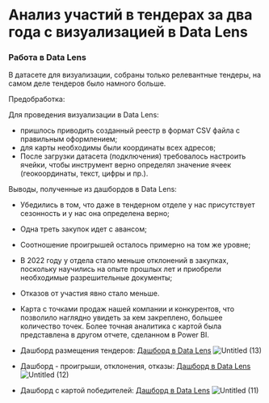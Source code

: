 # Анализ участий в тендерах за два года с визуализацией в Data Lens
### Работа в Data Lens

В датасете для визуализации, собраны только релевантные тендеры, на самом деле тендеров было намного больше.

Предобработка:

Для проведения визуализации в Data Lens: 

- пришлось приводить созданный реестр в формат CSV файла с правильным оформлением;
- для карты необходимы были координаты всех адресов;
- После загрузки датасета (подключения) требовалось настроить ячейки, чтобы инструмент верно определял значение ячеек (геокоординаты, текст, цифры и пр.).

Выводы, полученные из дашбордов в Data Lens:

- Убедились в том, что даже в тендерном отделе у нас присутствует сезонность и у нас она определена верно;
- Одна треть закупок идет с авансом;
- Соотношение проигрышей осталось примерно на том же уровне;
- В 2022 году у отдела стало меньше отклонений в закупках, поскольку научились на опыте прошлых лет и приобрели необходимые разрешительные документы;
- Отказов от участия явно стало меньше.
- Карта с точками продаж нашей компании и конкурентов, что позволило наглядно увидеть за кем закреплено, большее количество точек. Более точная аналитика с картой была представлена в другом отчете, сделанном в Power BI.

- Дашборд размещения тендеров: [Дашборд в Data Lens](https://datalens.yandex/sfa4nmmth5gqj)
  ![Untitled (13)](https://github.com/DAYT-43/Analysis-of-tender-procedures/assets/80617386/0ab3be29-1f05-476e-9494-86d9319430a6)

    
- Дашборд - проигрыши, отклонения, отказы: [Дашборд в Data Lens](https://datalens.yandex/qdm2yvyju6pih)
  ![Untitled (12)](https://github.com/DAYT-43/Analysis-of-tender-procedures/assets/80617386/1fa73ace-d589-4d74-8705-8d7c22389823)


    
- Дашборд с картой победителей: [Дашборд в Data Lens](https://datalens.yandex/aeztsyu0oe3iz)
  ![Untitled (11)](https://github.com/DAYT-43/Analysis-of-tender-procedures/assets/80617386/beec783d-3928-4640-b132-79b328091d9a)


